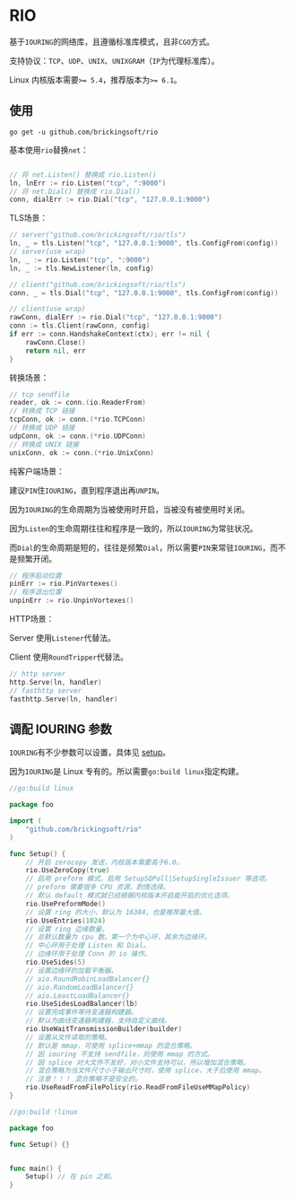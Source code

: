 # RIO

基于`IOURING`的网络库，且遵循标准库模式，且非`CGO`方式。

支持协议：`TCP`、`UDP`、`UNIX`、`UNIXGRAM`（`IP`为代理标准库）。

Linux 内核版本需要`>= 5.4`，推荐版本为`>= 6.1`。

## 使用

```shell
go get -u github.com/brickingsoft/rio
```

基本使用`rio`替换`net`：
```go

// 将 net.Listen() 替换成 rio.Listen() 
ln, lnErr := rio.Listen("tcp", ":9000")
// 将 net.Dial() 替换成 rio.Dial() 
conn, dialErr := rio.Dial("tcp", "127.0.0.1:9000")

```

TLS场景：
```go
// server("github.com/brickingsoft/rio/tls")
ln, _ = tls.Listen("tcp", "127.0.0.1:9000", tls.ConfigFrom(config))
// server(use wrap)
ln, _ := rio.Listen("tcp", ":9000")
ln, _ := tls.NewListener(ln, config)

// client("github.com/brickingsoft/rio/tls")
conn, _ = tls.Dial("tcp", "127.0.0.1:9000", tls.ConfigFrom(config))

// client(use wrap)
rawConn, dialErr := rio.Dial("tcp", "127.0.0.1:9000")
conn := tls.Client(rawConn, config)
if err := conn.HandshakeContext(ctx); err != nil {
	rawConn.Close()
	return nil, err
}
```

转换场景：
```go
// tcp sendfile
reader, ok := conn.(io.ReaderFrom)
// 转换成 TCP 链接 
tcpConn, ok := conn.(*rio.TCPConn)
// 转换成 UDP 链接
udpConn, ok := conn.(*rio.UDPConn)
// 转换成 UNIX 链接
unixConn, ok := conn.(*rio.UnixConn)
```

纯客户端场景：

建议`PIN`住`IOURING`，直到程序退出再`UNPIN`。

因为`IOURING`的生命周期为当被使用时开启，当被没有被使用时关闭。

因为`Listen`的生命周期往往和程序是一致的，所以`IOURING`为常驻状况。

而`Dial`的生命周期是短的，往往是频繁`Dial`，所以需要`PIN`来常驻`IOURING`，而不是频繁开闭。
```go
// 程序启动位置
pinErr := rio.PinVortexes()
// 程序退出位置
unpinErr := rio.UnpinVortexes()
```

HTTP场景：

Server 使用`Listener`代替法。

Client 使用`RoundTripper`代替法。
```go
// http server
http.Serve(ln, handler)
// fasthttp server
fasthttp.Serve(ln, handler)
```

## 调配 IOURING 参数
`IOURING`有不少参数可以设置，具体见 [setup](https://manpages.debian.org/unstable/liburing-dev/io_uring_enter.2.en.html)。

因为`IOURING`是 Linux 专有的。所以需要`go:build linux`指定构建。

```go
//go:build linux

package foo

import (
	"github.com/brickingsoft/rio"
)

func Setup() {
	// 开启 zerocopy 发送，内核版本需要高于6.0。
	rio.UseZeroCopy(true)
	// 启用 preform 模式，启用 SetupSQPoll|SetupSingleIssuer 等选项。
	// preform 需要很多 CPU 资源，酌情选择。
	// 默认 default 模式就已经根据内核版本开启能开启的优化选项。
	rio.UsePreformMode()
	// 设置 ring 的大小，默认为 16384，也是推荐最大值。
	rio.UseEntries(1024)
	// 设置 ring 边缘数量。
	// 总默认数量为 cpu 数。第一个为中心环，其余为边缘环。
	// 中心环用于处理 Listen 和 Dial。
	// 边缘环用于处理 Conn 的 io 操作。
	rio.UseSides(5)
	// 设置边缘环的加载平衡器。
	// aio.RoundRobinLoadBalancer{}
	// aio.RandomLoadBalancer{}
	// aio.LeastLoadBalancer{}
	rio.UseSidesLoadBalancer(lb)
	// 设置完成事件等待变速器构建器。
	// 默认为曲线变速器构建器，支持自定义曲线。
	rio.UseWaitTransmissionBuilder(builder)
	// 设置从文件读取的策略。
	// 默认是 mmap，可使用 splice+mmap 的混合策略。
	// 因 iouring 不支持 sendfile，则使用 mmap 的方式。
	// 因 splice 对大文件不友好，对小文件支持可以，所以增加混合策略。
	// 混合策略为当文件尺寸小于输出尺寸时，使用 splice，大于后使用 mmap。
	// 注意！！！ 混合策略不是安全的。
	rio.UseReadFromFilePolicy(rio.ReadFromFileUseMMapPolicy)
}

```

```go
//go:build !linux

package foo

func Setup() {}

```

```go

func main() {
	Setup() // 在 pin 之前。
}

```
